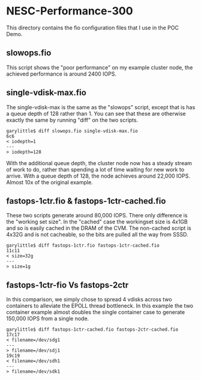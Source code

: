 # NESC-Performance-300

This directory contains the fio configuration files that I use in the POC Demo.

## slowops.fio
This script shows the "poor performance" on my example cluster node, the achieved performance is around 2400 IOPS.  

## single-vdisk-max.fio
The single-vdisk-max is the same as the "slowops" script, except that is has a queue depth of 128  rather than 1.  You can see that these are otherwise exactly the same by running "diff" on the two scripts.


```
garylittle$ diff slowops.fio single-vdisk-max.fio
6c6
< iodepth=1
---
> iodepth=128
```
With the additional queue depth, the cluster node now has a steady stream of work to do, rather than spending a lot of time waiting for new work to arrive.  With a queue depth of 128, the node achieves around 22,000 IOPS.  Almost 10x of the original example.

## fastops-1ctr.fio & fastops-1ctr-cached.fio
These two scripts generate around 80,000 IOPS.  There only difference is the "working set size".  In the "cached" case the workingset size is 4x1GB and so is easily cached in the DRAM of the CVM.  The non-cached script is 4x32G and is not cacheable, so the bits are pulled all the way from SSSD.

```
garylittle$ diff fastops-1ctr.fio fastops-1ctr-cached.fio
11c11
< size=32g
---
> size=1g
```

## fastops-1ctr-fio Vs fastops-2ctr
In this comparison, we simply chose to spread 4 vdisks across two containers to alleviate the EPOLL thread bottleneck.  In this example the two container example almost doubles the single container case to generate 150,000 IOPS from a single node.
```
garylittle$ diff fastops-1ctr-cached.fio fastops-2ctr-cached.fio
17c17
< filename=/dev/sdg1
---
> filename=/dev/sdj1
19c19
< filename=/dev/sdh1
---
> filename=/dev/sdk1
```
